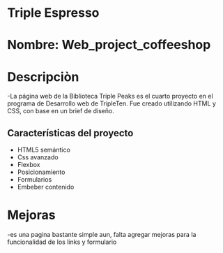# Triple Espresso

# Nombre: Web_project_coffeeshop

# Descripciòn

-La página web de la Biblioteca Triple Peaks es el cuarto proyecto en el programa de Desarrollo web de TripleTen. Fue creado utilizando HTML y CSS, con base en un brief de diseño.

## Características del proyecto

- HTML5 semántico
- Css avanzado
- Flexbox
- Posicionamiento
- Formularios
- Embeber contenido

# Mejoras

-es una pagina bastante simple aun, falta agregar mejoras para la funcionalidad de los links y formulario
